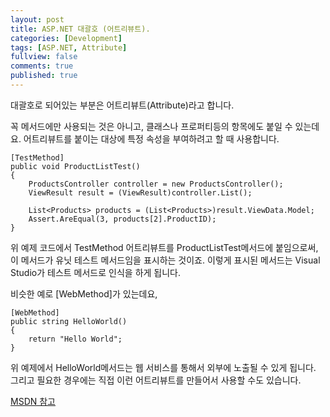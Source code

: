 ```yaml
---
layout: post
title: ASP.NET 대괄호 (어트리뷰트).
categories: [Development]
tags: [ASP.NET, Attribute]
fullview: false
comments: true
published: true
---
```


대괄호로 되어있는 부분은 어트리뷰트(Attribute)라고 합니다.  

꼭 메서드에만 사용되는 것은 아니고, 클래스나 프로퍼티등의 항목에도 붙일 수 있는데요.   어트리뷰트를 붙이는 대상에 특정 속성을 부여하려고 할 때 사용합니다.  

~~~
[TestMethod]
public void ProductListTest()
{
    ProductsController controller = new ProductsController();
    ViewResult result = (ViewResult)controller.List();
 
    List<Products> products = (List<Products>)result.ViewData.Model;
    Assert.AreEqual(3, products[2].ProductID);
}
~~~

위 예제 코드에서 TestMethod 어트리뷰트를 ProductListTest메서드에 붙임으로써, 이 메서드가 유닛 테스트 메서드임을 표시하는 것이죠. 이렇게 표시된 메서드는 Visual Studio가 테스트 메서드로 인식을 하게 됩니다.  

비슷한 예로 [WebMethod]가 있는데요,  

~~~
[WebMethod]
public string HelloWorld()
{
    return "Hello World";
}
~~~

위 예제에서 HelloWorld메서드는 웹 서비스를 통해서 외부에 노출될 수 있게 됩니다.  
그리고 필요한 경우에는 직접 이런 어트리뷰트를 만들어서 사용할 수도 있습니다.  

[MSDN 참고](https://social.msdn.microsoft.com/Forums/ko-KR/00a2a98b-2b5f-4520-85a5-d44a82cdf443/-?forum=visualcsharpko)  
